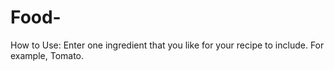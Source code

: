 # Food-
How to Use:
Enter one ingredient that you like for your recipe to include. For example, Tomato.

